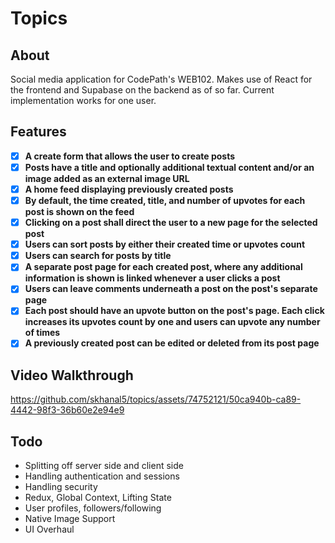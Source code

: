 # Topics

## About
Social media application for CodePath's WEB102. Makes use of React for the frontend and Supabase on the backend as of so far. Current implementation works for one user. 

## Features

- [X] **A create form that allows the user to create posts**
- [X] **Posts have a title and optionally additional textual content and/or an image added as an external image URL**
- [X] **A home feed displaying previously created posts**
- [X] **By default, the time created, title, and number of upvotes for each post is shown on the feed**
- [X] **Clicking on a post shall direct the user to a new page for the selected post**
- [X] **Users can sort posts by either their created time or upvotes count**
- [X] **Users can search for posts by title**
- [X] **A separate post page for each created post, where any additional information is shown is linked whenever a user clicks a post**
- [X] **Users can leave comments underneath a post on the post's separate page**
- [X] **Each post should have an upvote button on the post's page. Each click increases its upvotes count by one and users can upvote any number of times**
- [X] **A previously created post can be edited or deleted from its post page**

## Video Walkthrough
https://github.com/skhanal5/topics/assets/74752121/50ca940b-ca89-4442-98f3-36b60e2e94e9

## Todo
* Splitting off server side and client side
* Handling authentication and sessions
* Handling security
* Redux, Global Context, Lifting State
* User profiles, followers/following
* Native Image Support
* UI Overhaul
